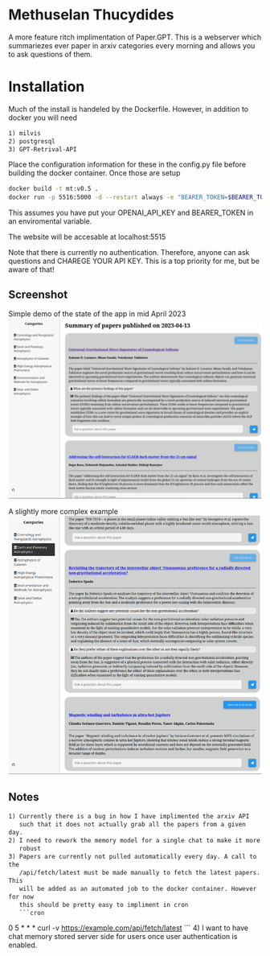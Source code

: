# Methuselan Thucydides
A more feature ritch implimentation of Paper.GPT. This is a webserver which 
summariezes ever paper in arxiv categories every morning and allows you to ask questions of them.

# Installation
Much of the install is handeled by the Dockerfile. However, in addition to 
docker you will need 

	1) milvis
	2) postgresql
	3) GPT-Retrival-API

Place the configuration information for these in the config.py file before
building the docker container. Once those are setup

```bash
docker build -t mt:v0.5 .
docker run -p 5516:5000 -d --restart always -e "BEARER_TOKEN=$BEARER_TOKEN" -e "OPENAI_API_KEY=$OPENAI_API_KEY" -e "DATASTORE=\'milvus\'" --name MethuselanThucydides mt:v0.5
```

This assumes you have put your OPENAI_API_KEY and BEARER_TOKEN in an
enviromental variable.

The website will be accesable at localhost:5515


Note that there is currently no authentication. Therefore, anyone can ask
questions and CHAREGE YOUR API KEY. This is a top priority for me, but be aware
of that!

## Screenshot
Simple demo of the state of the app in mid April 2023
![Example Photo](/imgs/demo.png?raw=true "Demo")

A slightly more complex example
![Example Photo 2](/imgs/demo2.png?raw=true "Demo 2")

## Notes
	1) Currently there is a bug in how I have implimented the arxiv API
	   such that it does not actually grab all the papers from a given day.
	2) I need to rework the memory model for a single chat to make it more 
	   robust
	3) Papers are currently not pulled automatically every day. A call to the
	   /api/fetch/latest must be made manually to fetch the latest papers. This
	   will be added as an automated job to the docker container. However for now
	   this should be pretty easy to impliment in cron
	   ```cron
0 5 * * * curl -v https://example.com/api/fetch/latest
	   ```
	4) I want to have chat memory stored server side for users once user
	   authentication is enabled. 
